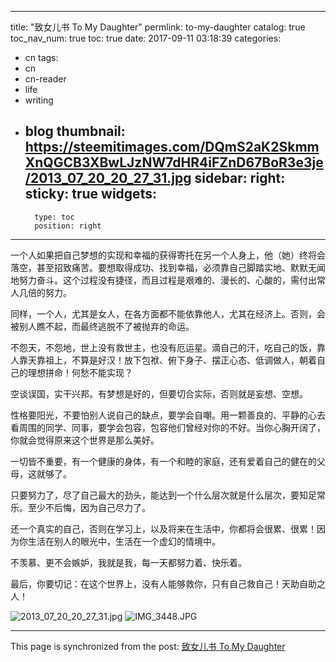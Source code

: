 
---
title: "致女儿书 To My Daughter"
permlink: to-my-daughter
catalog: true
toc_nav_num: true
toc: true
date: 2017-09-11 03:18:39
categories:
- cn
tags:
- cn
- cn-reader
- life
- writing
- blog
thumbnail: https://steemitimages.com/DQmS2aK2SkmmXnQGCB3XBwLJzNW7dHR4iFZnD67BoR3e3je/2013_07_20_20_27_31.jpg
sidebar:
    right:
        sticky: true
widgets:
    -
        type: toc
        position: right
---


一个人如果把自己梦想的实现和幸福的获得寄托在另一个人身上，他（她）终将会落空，甚至招致痛苦。要想取得成功、找到幸福，必须靠自己脚踏实地、默默无闻地努力奋斗。这个过程没有捷径，而且过程是艰难的、漫长的、心酸的，需付出常人几倍的努力。

同样，一个人，尤其是女人，在各方面都不能依靠他人，尤其在经济上。否则，会被别人瞧不起，而最终逃脱不了被抛弃的命运。 
 
不怨天，不怨地，世上没有救世主，也没有厄运星。滴自己的汗，吃自己的饭，靠人靠天靠祖上，不算是好汉！放下包袱、俯下身子、摆正心态、低调做人，朝着自己的理想拼命！何愁不能实现？  

空谈误国，实干兴邦。有梦想是好的，但要切合实际，否则就是妄想、空想。

性格要阳光，不要怕别人说自己的缺点，要学会自嘲。用一颗善良的、平静的心去看周围的同学、同事，要学会包容，包容他们曾经对你的不好。当你心胸开阔了，你就会觉得原来这个世界是那么美好。  

一切皆不重要，有一个健康的身体，有一个和睦的家庭，还有爱着自己的健在的父母，这就够了。

只要努力了，尽了自己最大的劲头，能达到一个什么层次就是什么层次，要知足常乐。至少不后悔，因为自己尽力了。
  
还一个真实的自己，否则在学习上，以及将来在生活中，你都将会很累、很累！因为你生活在别人的眼光中，生活在一个虚幻的情境中。  

不羡慕、更不会嫉妒，我就是我，每一天都努力着、快乐着。  

最后，你要切记：在这个世界上，没有人能够救你，只有自己救自己！天助自助之人！

![2013_07_20_20_27_31.jpg](https://steemitimages.com/DQmS2aK2SkmmXnQGCB3XBwLJzNW7dHR4iFZnD67BoR3e3je/2013_07_20_20_27_31.jpg)
![IMG_3448.JPG](https://steemitimages.com/DQmQ4P3JRgbLdH7kLSEDEPfDoC7Sqh9Q5USRudhy3rXrUVa/IMG_3448.JPG)

- - -

This page is synchronized from the post: [致女儿书 To My Daughter](https://steemit.com/@bring/to-my-daughter)

